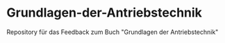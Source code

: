 # Grundlagen-der-Antriebstechnik
Repository für das Feedback zum Buch "Grundlagen der Antriebstechnik"
